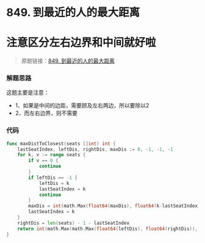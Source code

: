 # 849. 到最近的人的最大距离
# 注意区分左右边界和中间就好啦

> 原题链接：[849. 到最近的人的最大距离](https://leetcode-cn.com/problems/maximize-distance-to-closest-person/)

### 解题思路
这题主要是注意：
* 1、如果是中间的边距，需要顾及左右两边，所以要除以2
* 2、而左右边界，则不需要

### 代码

```go
func maxDistToClosest(seats []int) int {
	lastSeatIndex, leftDis, rightDis, maxDis := 0, -1, -1, -1
	for k, v := range seats {
		if v == 0 {
			continue
		}
		if leftDis == -1 {
			leftDis = k
			lastSeatIndex = k
			continue
		}
		maxDis = int(math.Max(float64(maxDis), float64(k-lastSeatIndex)))
		lastSeatIndex = k
	}
	rightDis = len(seats) - 1 - lastSeatIndex
	return int(math.Max(math.Max(float64(leftDis), float64(rightDis)), float64(maxDis/2)))
}

```
